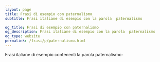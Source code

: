 ```yaml
---
layout: page
title: Frasi di esempio con paternalismo 
subtitle: Frasi italiane di esempio con la parola  paternalismo

og_title: Frasi di esempio con paternalismo 
og_description: Frasi italiane di esempio con la parola  paternalismo
og_type: website
permalink: /frasi/p/paternalismo.html
---
```


Frasi italiane di esempio contenenti la parola paternalismo:


